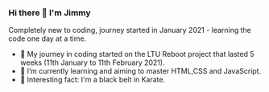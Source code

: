 ### Hi there 👋 I'm Jimmy ###
Completely new to coding, journey started in January 2021 - learning the code one day at a time. 

- 🔭 My journey in coding started on the LTU Reboot project that lasted 5 weeks (11th January to 11th February 2021).
- 🌱 I’m currently learning and aiming to master HTML,CSS and JavaScript.
- 🥋 Interesting fact: I'm a black belt in Karate.
